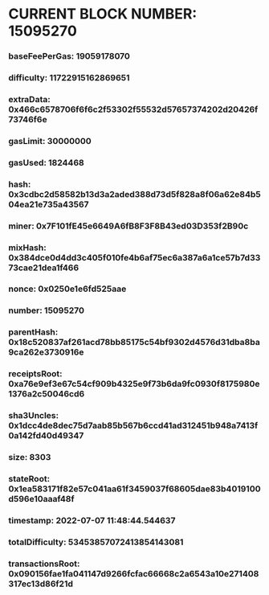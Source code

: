 # CURRENT BLOCK NUMBER: 15095270

### baseFeePerGas: 19059178070
### difficulty: 11722915162869651
### extraData: 0x466c6578706f6f6c2f53302f55532d57657374202d20426f73746f6e
### gasLimit: 30000000
### gasUsed: 1824468
### hash: 0x3cdbc2d58582b13d3a2aded388d73d5f828a8f06a62e84b504ea21e735a43567
### miner: 0x7F101fE45e6649A6fB8F3F8B43ed03D353f2B90c
### mixHash: 0x384dce0d4dd3c405f010fe4b6af75ec6a387a6a1ce57b7d3373cae21dea1f466
### nonce: 0x0250e1e6fd525aae
### number: 15095270
### parentHash: 0x18c520837af261acd78bb85175c54bf9302d4576d31dba8ba9ca262e3730916e
### receiptsRoot: 0xa76e9ef3e67c54cf909b4325e9f73b6da9fc0930f8175980e1376a2c50046cd6
### sha3Uncles: 0x1dcc4de8dec75d7aab85b567b6ccd41ad312451b948a7413f0a142fd40d49347
### size: 8303
### stateRoot: 0x1ea583171f82e57c041aa61f3459037f68605dae83b4019100d596e10aaaf48f
### timestamp: 2022-07-07 11:48:44.544637
### totalDifficulty: 53453857072413854143081
### transactionsRoot: 0x090156fae1fa041147d9266fcfac66668c2a6543a10e271408317ec13d86f21d
